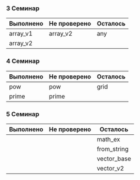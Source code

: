 
### 3 Семинар

| Выполнено | Не проверено | Осталось |
|-----------|--------------|----------|
| array_v1  | array_v2     | any      |
| array_v2  |              |          |

### 4 Семинар

| Выполнено | Не проверено | Осталось |
|-----------|--------------|----------|
| pow       | pow          | grid     |
| prime     | prime        |          |

### 5 Семинар

| Выполнено | Не проверено | Осталось    |
|-----------|--------------|-------------|
|           |              | math_ex     |
|           |              | from_string |
|           |              | vector_base |
|           |              | vector_v2   |